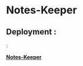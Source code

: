# Notes-Keeper
## Deployment :

:


  <a href="https://infinite-temple-96969.herokuapp.com/" >**Notes-Keeper**</a>
